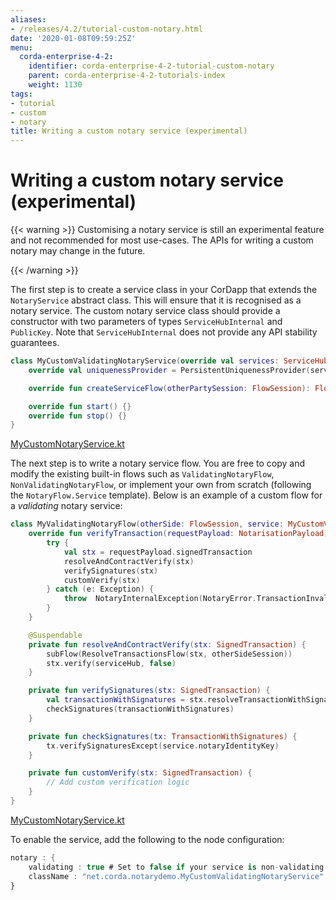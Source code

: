 ```yaml
---
aliases:
- /releases/4.2/tutorial-custom-notary.html
date: '2020-01-08T09:59:25Z'
menu:
  corda-enterprise-4-2:
    identifier: corda-enterprise-4-2-tutorial-custom-notary
    parent: corda-enterprise-4-2-tutorials-index
    weight: 1130
tags:
- tutorial
- custom
- notary
title: Writing a custom notary service (experimental)
---
```





# Writing a custom notary service (experimental)


{{< warning >}}
Customising a notary service is still an experimental feature and not recommended for most use-cases. The APIs
for writing a custom notary may change in the future.

{{< /warning >}}


The first step is to create a service class in your CorDapp that extends the `NotaryService` abstract class.
This will ensure that it is recognised as a notary service.
The custom notary service class should provide a constructor with two parameters of types `ServiceHubInternal` and `PublicKey`.
Note that `ServiceHubInternal` does not provide any API stability guarantees.

```kotlin
class MyCustomValidatingNotaryService(override val services: ServiceHubInternal, override val notaryIdentityKey: PublicKey) : SinglePartyNotaryService() {
    override val uniquenessProvider = PersistentUniquenessProvider(services.clock, services.database, services.cacheFactory)

    override fun createServiceFlow(otherPartySession: FlowSession): FlowLogic<Void?> = MyValidatingNotaryFlow(otherPartySession, this)

    override fun start() {}
    override fun stop() {}
}

```

[MyCustomNotaryService.kt](https://github.com/corda/corda/blob/release/os/4.1/samples/notary-demo/workflows/src/main/kotlin/net/corda/notarydemo/MyCustomNotaryService.kt)

The next step is to write a notary service flow. You are free to copy and modify the existing built-in flows such
as `ValidatingNotaryFlow`, `NonValidatingNotaryFlow`, or implement your own from scratch (following the
`NotaryFlow.Service` template). Below is an example of a custom flow for a *validating* notary service:

```kotlin
class MyValidatingNotaryFlow(otherSide: FlowSession, service: MyCustomValidatingNotaryService) : ValidatingNotaryFlow(otherSide, service, defaultEstimatedWaitTime) {
    override fun verifyTransaction(requestPayload: NotarisationPayload) {
        try {
            val stx = requestPayload.signedTransaction
            resolveAndContractVerify(stx)
            verifySignatures(stx)
            customVerify(stx)
        } catch (e: Exception) {
            throw  NotaryInternalException(NotaryError.TransactionInvalid(e))
        }
    }

    @Suspendable
    private fun resolveAndContractVerify(stx: SignedTransaction) {
        subFlow(ResolveTransactionsFlow(stx, otherSideSession))
        stx.verify(serviceHub, false)
    }

    private fun verifySignatures(stx: SignedTransaction) {
        val transactionWithSignatures = stx.resolveTransactionWithSignatures(serviceHub)
        checkSignatures(transactionWithSignatures)
    }

    private fun checkSignatures(tx: TransactionWithSignatures) {
        tx.verifySignaturesExcept(service.notaryIdentityKey)
    }

    private fun customVerify(stx: SignedTransaction) {
        // Add custom verification logic
    }
}

```

[MyCustomNotaryService.kt](https://github.com/corda/corda/blob/release/os/4.1/samples/notary-demo/workflows/src/main/kotlin/net/corda/notarydemo/MyCustomNotaryService.kt)

To enable the service, add the following to the node configuration:

```kotlin
notary : {
    validating : true # Set to false if your service is non-validating
    className : "net.corda.notarydemo.MyCustomValidatingNotaryService" # The fully qualified name of your service class
}
```
